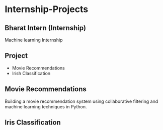 # Internship-Projects
## Bharat Intern (Internship)
Machine learning Internship
## Project 
- Movie Recommendations
- Irish Classification

## Movie Recommendations
Building a movie recommendation system using collaborative filtering and machine learning techniques in Python.
## Iris Classification
